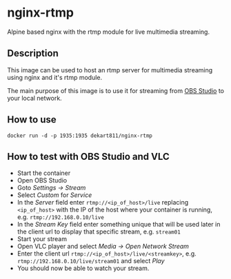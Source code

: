 # nginx-rtmp

Alpine based nginx with the rtmp module for live multimedia streaming.

## Description

This image can be used to host an rtmp server for multimedia streaming using nginx and it's rtmp module.

The main purpose of this image is to use it for streaming from [OBS Studio](https://obsproject.com/) to your local network.

## How to use

```docker run -d -p 1935:1935 dekart811/nginx-rtmp```

## How to test with OBS Studio and VLC

* Start the container
* Open OBS Studio
* Goto *Settings -> Stream*
* Select *Custom* for *Service*
* In the *Server* field enter `rtmp://<ip_of_host>/live` replacing `<ip_of_host>` with the IP of the host where your container is running, e.g. `rtmp://192.168.0.10/live`
* In the *Stream Key* field enter something unique that will be used later in the client url to display that specific stream, e.g. `stream01`
* Start your stream
* Open VLC player and select *Media -> Open Network Stream*
* Enter the client url `rtmp://<ip_of_host>/live/<streamkey>`, e.g. `rtmp://192.168.0.10/live/stream01` and select *Play*
* You should now be able to watch your stream.
